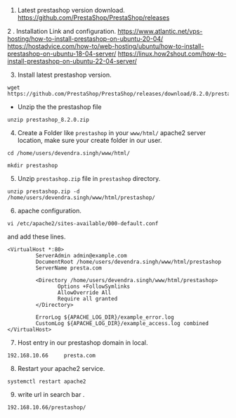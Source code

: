 1. Latest prestashop version download.  
    https://github.com/PrestaShop/PrestaShop/releases

2 . Installation Link and configuration. 
   https://www.atlantic.net/vps-hosting/how-to-install-prestashop-on-ubuntu-20-04/
   https://hostadvice.com/how-to/web-hosting/ubuntu/how-to-install-prestashop-on-ubuntu-18-04-server/
   https://linux.how2shout.com/how-to-install-prestashop-on-ubuntu-22-04-server/
   
3. Install latest prestashop version.
```
wget https://github.com/PrestaShop/PrestaShop/releases/download/8.2.0/prestashop_8.2.0.zip
```
- Unzip the the prestashop file
```
unzip prestashop_8.2.0.zip
```
4.  Create a Folder like `prestashop` in your `www/html/` apache2 server location, make sure your create folder in our user. 
```
cd /home/users/devendra.singh/www/html/
```
```
mkdir prestashop
```
 5. Unzip `prestashop.zip` file in `prestashop` directory.
```
unzip prestashop.zip -d /home/users/devendra.singh/www/html/prestashop/
```
6.  apache configuration.
```
vi /etc/apache2/sites-available/000-default.conf
```
 and add these lines.
```
<VirtualHost *:80>
         ServerAdmin admin@example.com
         DocumentRoot /home/users/devendra.singh/www/html/prestashop
         ServerName presta.com

         <Directory /home/users/devendra.singh/www/html/prestashop>
                Options +FollowSymlinks
                AllowOverride All
                Require all granted
         </Directory>

         ErrorLog ${APACHE_LOG_DIR}/example_error.log
         CustomLog ${APACHE_LOG_DIR}/example_access.log combined
</VirtualHost>
```
7. Host entry in our prestashop domain in local.
```
192.168.10.66     presta.com
```
8. Restart your apache2 service.
```
systemctl restart apache2
```
9. write url in search bar .
```
192.168.10.66/prestashop/
```